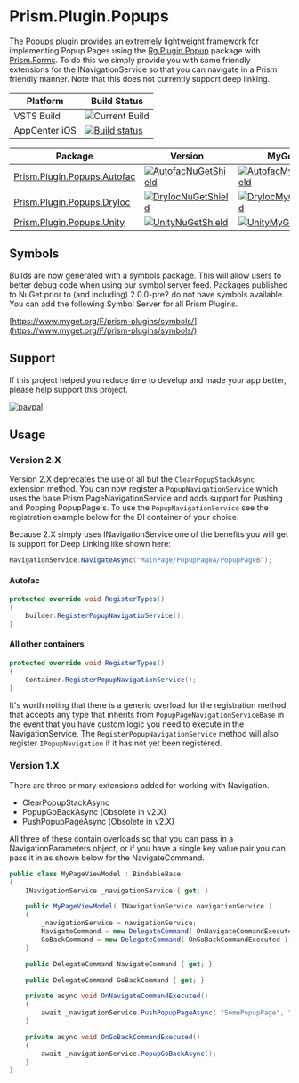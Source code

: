 # Prism.Plugin.Popups

The Popups plugin provides an extremely lightweight framework for implementing Popup Pages using the [Rg.Plugin.Popup][1] package with [Prism.Forms][2]. To do this we simply provide you with some friendly extensions for the INavigationService so that you can navigate in a Prism friendly manner. Note that this does not currently support deep linking.

| Platform | Build Status |
| -------- | ------ |
| VSTS Build | ![Current Build][buildStatus] |
| AppCenter iOS | [![Build status](https://build.appcenter.ms/v0.1/apps/0a60407d-a075-41cd-a211-31c92d07ec86/branches/master/badge)](https://appcenter.ms) |

| Package | Version | MyGet |
| ------- | ------- | ----- |
| [Prism.Plugin.Popups.Autofac][AutofacNuGet] | [![AutofacNuGetShield]][AutofacNuGet] | [![AutofacMyGetShield]][AutofacMyGet] |
| [Prism.Plugin.Popups.DryIoc][DryIocNuGet] | [![DryIocNuGetShield]][DryIocNuGet] | [![DryIocMyGetShield]][DryIocMyGet] |
| [Prism.Plugin.Popups.Unity][UnityNuGet] | [![UnityNuGetShield]][UnityNuGet] | [![UnityMyGetShield]][UnityMyGet] |

## Symbols

Builds are now generated with a symbols package. This will allow users to better debug code when using our symbol server feed. Packages published to NuGet prior to (and including) 2.0.0-pre2 do not have symbols available. You can add the following Symbol Server for all Prism Plugins.

[https://www.myget.org/F/prism-plugins/symbols/](https://www.myget.org/F/prism-plugins/symbols/)

## Support

If this project helped you reduce time to develop and made your app better, please help support this project.

[![paypal](https://www.paypalobjects.com/en_US/i/btn/btn_donateCC_LG.gif)](https://www.paypal.me/dansiegel)

## Usage

### Version 2.X

Version 2.X deprecates the use of all but the `ClearPopupStackAsync` extension method. You can now register a `PopupNavigationService` which uses the base Prism PageNavigationService and adds support for Pushing and Popping PopupPage's. To use the `PopupNavigationService` see the registration example below for the DI container of your choice.

Because 2.X simply uses INavigationService one of the benefits you will get is support for Deep Linking like shown here:

```cs
NavigationService.NavigateAsync("MainPage/PopupPageA/PopupPageB");
```

#### Autofac

```cs
protected override void RegisterTypes()
{
    Builder.RegisterPopupNavigatioService();
}
```

#### All other containers

```cs
protected override void RegisterTypes()
{
    Container.RegisterPopupNavigationService();
}
```

It's worth noting that there is a generic overload for the registration method that accepts any type that inherits from `PopupPageNavigationServiceBase` in the event that you have custom logic you need to execute in the NavigationService. The `RegisterPopupNavigationService` method will also register `IPopupNavigation` if it has not yet been registered.

### Version 1.X

There are three primary extensions added for working with Navigation.

* ClearPopupStackAsync
* PopupGoBackAsync (Obsolete in v2.X)
* PushPopupPageAsync (Obsolete in v2.X)

 All three of these contain overloads so that you can pass in a NavigationParameters object, or if you have a single key value pair you can pass it in as shown below for the NavigateCommand.

```cs
public class MyPageViewModel : BindableBase
{
    INavigationService _navigationService { get; }

    public MyPageViewModel( INavigationService navigationService )
    {
        _navigationService = navigationService;
        NavigateCommand = new DelegateCommand( OnNavigateCommandExecuted );
        GoBackCommand = new DelegateCommand( OnGoBackCommandExecuted );
    }

    public DelegateCommand NavigateCommand { get; }

    public DelegateCommand GoBackCommand { get; }

    private async void OnNavigateCommandExecuted()
    {
        await _navigationService.PushPopupPageAsync( "SomePopupPage", "message", "hello from MyPage" );
    }

    private async void OnGoBackCommandExecuted()
    {
        await _navigationService.PopupGoBackAsync();
    }
}
```

[1]: https://github.com/rotorgames/Rg.Plugins.Popup
[2]: https://github.com/PrismLibrary/Prism

[AutofacNuGet]: https://www.nuget.org/packages/Prism.Plugin.Popups.Autofac
[DryIocNuGet]: https://www.nuget.org/packages/Prism.Plugin.Popups.DryIoc
[NinjectNuGet]: https://www.nuget.org/packages/Prism.Plugin.Popups.Ninject
[UnityNuGet]: https://www.nuget.org/packages/Prism.Plugin.Popups.Unity

[AutofacNuGetShield]: https://img.shields.io/nuget/vpre/Prism.Plugin.Popups.Autofac.svg
[DryIocNuGetShield]: https://img.shields.io/nuget/vpre/Prism.Plugin.Popups.DryIoc.svg
[NinjectNuGetShield]: https://img.shields.io/nuget/vpre/Prism.Plugin.Popups.Ninject.svg
[UnityNuGetShield]: https://img.shields.io/nuget/vpre/Prism.Plugin.Popups.Unity.svg

[AutofacMyGet]: https://www.myget.org/feed/prism-plugins/package/nuget/Prism.Plugin.Popups.Autofac
[DryIocMyGet]: https://www.myget.org/feed/prism-plugins/package/nuget/Prism.Plugin.Popups.DryIoc
[NinjectMyGet]: https://www.myget.org/feed/prism-plugins/package/nuget/Prism.Plugin.Popups.Ninject
[UnityMyGet]: https://www.myget.org/feed/prism-plugins/package/nuget/Prism.Plugin.Popups.Unity

[AutofacMyGetShield]: https://img.shields.io/myget/prism-plugins/vpre/Prism.Plugin.Popups.Autofac.svg
[DryIocMyGetShield]: https://img.shields.io/myget/prism-plugins/vpre/Prism.Plugin.Popups.DryIoc.svg
[NinjectMyGetShield]: https://img.shields.io/myget/prism-plugins/vpre/Prism.Plugin.Popups.Ninject.svg
[UnityMyGetShield]: https://img.shields.io/myget/prism-plugins/vpre/Prism.Plugin.Popups.Unity.svg

[buildStatus]: https://avantipoint.visualstudio.com/_apis/public/build/definitions/9ae3c52d-a8d5-4184-b4fe-94f6625d7f93/27/badge
